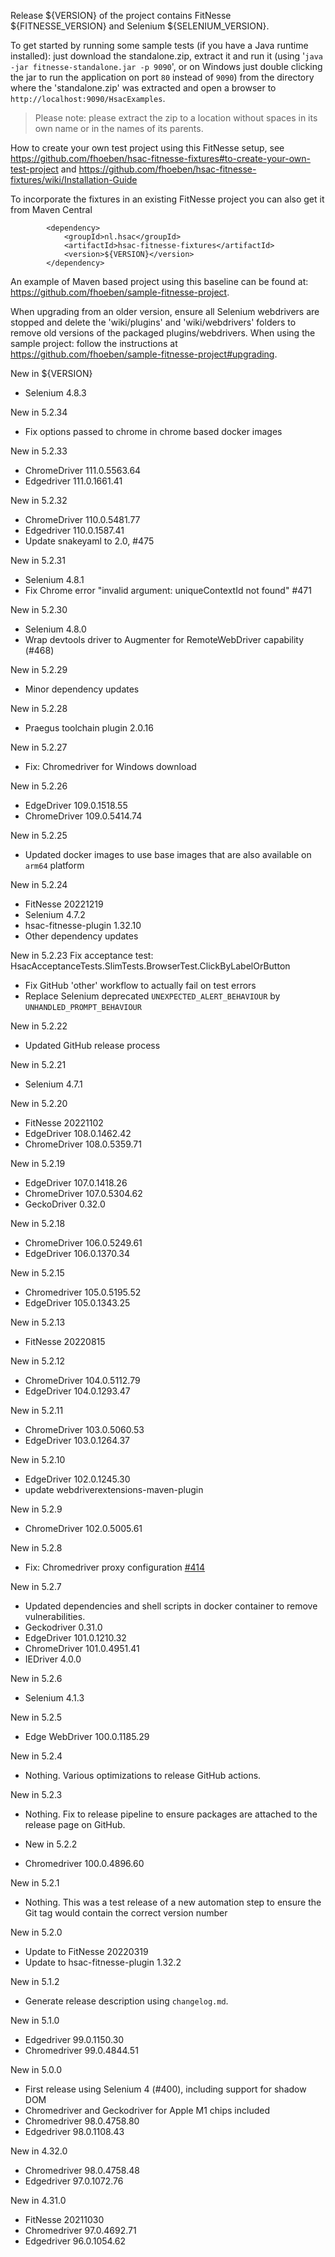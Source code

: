 Release ${VERSION} of the project contains FitNesse ${FITNESSE_VERSION} and Selenium ${SELENIUM_VERSION}.

To get started by running some sample tests (if you have a Java runtime installed): just download the standalone.zip, extract it and run it (using '`java -jar fitnesse-standalone.jar -p 9090`', or on Windows just double clicking the jar to run the application on port `80` instead of `9090`) from the directory where the 'standalone.zip' was extracted and open a browser to `http://localhost:9090/HsacExamples`.

> Please note: please extract the zip to a location without spaces in its own name or in the names of its parents.

How to create your own test project using this FitNesse setup, see https://github.com/fhoeben/hsac-fitnesse-fixtures#to-create-your-own-test-project and https://github.com/fhoeben/hsac-fitnesse-fixtures/wiki/Installation-Guide

To incorporate the fixtures in an existing FitNesse project you can also get it from Maven Central

```
        <dependency>
            <groupId>nl.hsac</groupId>
            <artifactId>hsac-fitnesse-fixtures</artifactId>
            <version>${VERSION}</version>
        </dependency>
```

An example of Maven based project using this baseline can be found at: https://github.com/fhoeben/sample-fitnesse-project.

When upgrading from an older version, ensure all Selenium webdrivers are stopped and delete the 'wiki/plugins' and 'wiki/webdrivers' folders to remove old versions of the packaged plugins/webdrivers. When using the sample project: follow the instructions at https://github.com/fhoeben/sample-fitnesse-project#upgrading.

New in ${VERSION}
- Selenium 4.8.3

New in 5.2.34
- Fix options passed to chrome in chrome based docker images

New in 5.2.33
- ChromeDriver 111.0.5563.64
- Edgedriver 111.0.1661.41

New in 5.2.32
- ChromeDriver 110.0.5481.77
- Edgedriver 110.0.1587.41
- Update snakeyaml to 2.0, #475

New in 5.2.31
- Selenium 4.8.1
- Fix Chrome error "invalid argument: uniqueContextId not found" #471

New in 5.2.30
- Selenium 4.8.0
- Wrap devtools driver to Augmenter for RemoteWebDriver capability (#468)

New in 5.2.29
- Minor dependency updates

New in 5.2.28
- Praegus toolchain plugin 2.0.16

New in 5.2.27
- Fix: Chromedriver for Windows download

New in 5.2.26
- EdgeDriver 109.0.1518.55
- ChromeDriver 109.0.5414.74

New in 5.2.25
- Updated docker images to use base images that are also available on `arm64` platform

New in 5.2.24
- FitNesse 20221219
- Selenium 4.7.2
- hsac-fitnesse-plugin 1.32.10
- Other dependency updates

New in 5.2.23
  Fix acceptance test: HsacAcceptanceTests.SlimTests.BrowserTest.ClickByLabelOrButton
- Fix GitHub 'other' workflow to actually fail on test errors
- Replace Selenium deprecated `UNEXPECTED_ALERT_BEHAVIOUR` by `UNHANDLED_PROMPT_BEHAVIOUR`

New in 5.2.22
- Updated GitHub release process

New in 5.2.21
- Selenium 4.7.1

New in 5.2.20
- FitNesse 20221102
- EdgeDriver 108.0.1462.42
- ChromeDriver 108.0.5359.71

New in 5.2.19
- EdgeDriver 107.0.1418.26
- ChromeDriver 107.0.5304.62
- GeckoDriver 0.32.0

New in 5.2.18
- ChromeDriver 106.0.5249.61
- EdgeDriver 106.0.1370.34

New in 5.2.15
- Chromedriver 105.0.5195.52
- EdgeDriver 105.0.1343.25

New in 5.2.13
- FitNesse 20220815

New in 5.2.12
- ChromeDriver 104.0.5112.79
- EdgeDriver 104.0.1293.47

New in 5.2.11
- ChromeDriver 103.0.5060.53
- EdgeDriver 103.0.1264.37
  
New in 5.2.10
- EdgeDriver 102.0.1245.30
- update webdriverextensions-maven-plugin

New in 5.2.9
- ChromeDriver 102.0.5005.61

New in 5.2.8
- Fix: Chromedriver proxy configuration [#414](https://github.com/fhoeben/hsac-fitnesse-fixtures/pull/414)

New in 5.2.7
- Updated dependencies and shell scripts in docker container to remove vulnerabilities.
- Geckodriver 0.31.0
- EdgeDriver 101.0.1210.32
- ChromeDriver 101.0.4951.41
- IEDriver 4.0.0

New in 5.2.6
- Selenium 4.1.3

New in 5.2.5
- Edge WebDriver 100.0.1185.29

New in 5.2.4
- Nothing. Various optimizations to release GitHub actions.

New in 5.2.3
- Nothing. Fix to release pipeline to ensure packages are attached to the release page on GitHub.

- New in 5.2.2
- Chromedriver 100.0.4896.60

New in 5.2.1
- Nothing. This was a test release of a new automation step to ensure the Git tag would contain the correct version number

New in 5.2.0
- Update to FitNesse 20220319
- Update to hsac-fitnesse-plugin 1.32.2

New in 5.1.2
- Generate release description using `changelog.md`.  

New in 5.1.0
- Edgedriver 99.0.1150.30
- Chromedriver 99.0.4844.51

New in 5.0.0
- First release using Selenium 4 (#400), including support for shadow DOM
- Chromedriver and Geckodriver for Apple M1 chips included
- Chromedriver 98.0.4758.80
- Edgedriver 98.0.1108.43

New in 4.32.0
- Chromedriver 98.0.4758.48
- Edgedriver 97.0.1072.76

New in 4.31.0
- FitNesse 20211030
- Chromedriver 97.0.4692.71
- Edgedriver 96.0.1054.62
